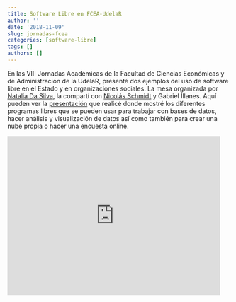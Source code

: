 ```yaml
---
title: Software Libre en FCEA-UdelaR
author: ''
date: '2018-11-09'
slug: jornadas-fcea
categories: [software-libre]
tags: []
authors: []
---
```


En las VIII Jornadas Académicas de la Facultad de Ciencias Económicas y de Administración de la UdelaR, presenté dos ejemplos del uso de software libre en el Estado  y en organizaciones sociales. La mesa organizada por [Natalia Da Silva](https://github.com/natydasilva), la compartí con [Nicolás Schmidt](https://github.com/Nicolas-Schmidt) y Gabriel Illanes. Aquí pueden ver la [presentación](https://gitlab.com/calcita/fcea_sl/blob/master/Presenta_FCEA.pdf) que realicé donde mostré los diferentes programas libres que se pueden usar para trabajar con bases de datos, hacer análisis y visualización de datos así como también para crear una nube propia o hacer una encuesta online.

<iframe src="https://giphy.com/embed/citBl9yPwnUOs" width="480" height="360" frameBorder="0" class="giphy-embed" allowFullScreen></iframe><p><a href="https://giphy.com/gifs/the-simpsons-computer-confused-citBl9yPwnUOs"></a></p>